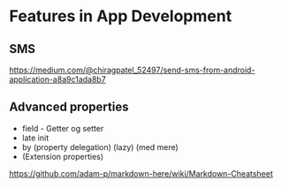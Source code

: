 # Features in App Development

## SMS
https://medium.com/@chiragpatel_52497/send-sms-from-android-application-a8a9c1ada8b7

## Advanced properties
* field - Getter og setter
* late init
* by (property delegation) (lazy) (med mere)
* (Extension properties)


https://github.com/adam-p/markdown-here/wiki/Markdown-Cheatsheet
